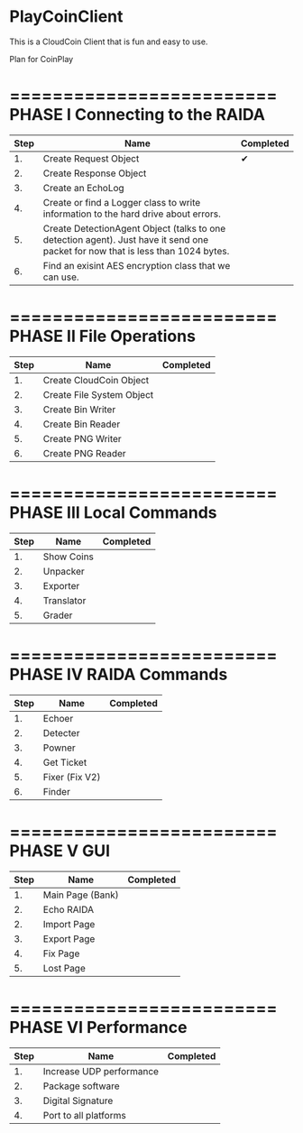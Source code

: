 # PlayCoinClient
This is a CloudCoin Client that is fun and easy to use. 

Plan for CoinPlay

=========================
PHASE I Connecting to the RAIDA
=========================

Step | Name | Completed 
---|---|---
1. | Create Request Object | ✔
2. | Create Response Object
3. | Create an EchoLog
4. | Create or find a Logger class to write information to the hard drive about errors. 
5. | Create DetectionAgent Object (talks to one detection agent). Just have it send one packet for now that is less than 1024 bytes. 
6. | Find an exisint AES encryption class that we can use. 


=========================
PHASE II File Operations
=========================

Step | Name | Completed 
---|---|---
1. | Create CloudCoin Object| 
2. | Create File System Object| 
3. | Create Bin Writer| 
4. | Create Bin Reader| 
5. | Create PNG Writer| 
6. | Create PNG Reader| 


=========================
PHASE III Local Commands
=========================

Step | Name | Completed 
---|---|---
1.| Show Coins|
2.| Unpacker|
3.| Exporter|
4. |Translator|
5. |Grader|


=========================
PHASE IV RAIDA Commands
=========================

Step | Name | Completed 
---|---|---
1.| Echoer|
2. |Detecter|
3. |Powner|
4.| Get Ticket|
5. |Fixer (Fix V2)|
6. |Finder|

=========================
PHASE V GUI
=========================

Step | Name | Completed 
---|---|---
1.|Main Page (Bank)|
2. |Echo RAIDA|
2.| Import Page|
3. |Export Page|
4. |Fix Page|
5.| Lost Page |

=========================
PHASE VI Performance
=========================

Step | Name | Completed 
---|---|---
1.|Increase UDP performance|
2.|Package software|
3.|Digital Signature|
4.|Port to all platforms|


